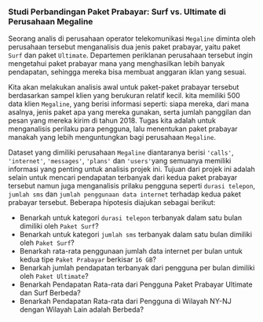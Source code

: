 ### Studi Perbandingan Paket Prabayar: Surf vs. Ultimate di Perusahaan Megaline

Seorang analis di perusahaan operator telekomunikasi `Megaline` diminta oleh perusahaan tersebut menganalisis dua jenis paket prabayar, yaitu paket `Surf` dan paket `Ultimate`. Departemen periklanan perusahaan tersebut ingin mengetahui paket prabayar mana yang menghasilkan lebih banyak pendapatan, sehingga mereka bisa membuat anggaran iklan yang sesuai.

Kita akan melakukan analisis awal untuk paket-paket prabayar tersebut berdasarkan sampel klien yang berukuran relatif kecil. kita memiliki 500 data klien `Megaline`, yang berisi informasi seperti: siapa mereka, dari mana asalnya, jenis paket apa yang mereka gunakan, serta jumlah panggilan dan pesan yang mereka kirim di tahun 2018. Tugas kita adalah untuk menganalisis perilaku para pengguna, lalu menentukan paket prabayar manakah yang lebih menguntungkan bagi perusahaan `Megaline`.

Dataset yang dimiliki perusahaan `Megaline` diantaranya berisi `'calls'`, `'internet'`, `'messages'`, `'plans'` dan `'users'`yang semuanya memiliki informasi yang penting untuk analisis projek ini. Tujuan dari projek ini adalah selain untuk mencari pendapatan terbanyak dari kedua paket prabayar tersebut namun juga menganalisis prilaku pengguna seperti `durasi telepon`, `jumlah sms` dan `jumlah penggunaan data internet` terhadap kedua paket prabayar tersebut. Beberapa hipotesis diajukan sebagai berikut:
- Benarkah untuk kategori `durasi telepon` terbanyak dalam satu bulan dimiliki oleh `Paket Surf`?
- Benarkah untuk kategori `jumlah sms` terbanyak dalam satu bulan dimiliki oleh `Paket Surf`?
- Benarkah rata-rata penggunaan jumlah data internet per bulan untuk kedua tipe `Paket Prabayar` berkisar `16 GB`?
- Benarkah jumlah pendapatan terbanyak dari pengguna per bulan dimiliki oleh `Paket Ultimate`?
- Benarkah Pendapatan Rata-rata dari Pengguna Paket Prabayar Ultimate dan Surf Berbeda?
- Benarkah Pendapatan Rata-rata dari Pengguna di Wilayah NY-NJ dengan Wilayah Lain adalah Berbeda?